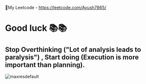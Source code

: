 👾My Leetcode - https://leetcode.com/Ayush7865/
# Good luck 📚📚 
## Stop Overthinking ("Lot of analysis leads to paralysis") , Start doing (Execution is more important than planning).
![maxresdefault](https://github.com/AyushJain2480/6Companies30DaysChallenge/assets/96828089/8397ea2f-1efc-45a1-975c-e6e71627f6a1)
